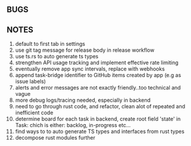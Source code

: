 ## BUGS

## NOTES

1. default to first tab in settings
2. use git tag message for release body in release workflow
3. use ts.rs to auto generate ts types
4. strengthen API usage tracking and implement effective rate limiting
5. eventually remove app sync intervals, replace with webhooks
6. append task-bridge identifier to GitHub items created by app (e.g as issue labels)
7. alerts and error messages are not exactly friendly..too technical and vague
8. more debug logs/tracing needed, especially in backend
9. need to go through rust code, and refactor, clean alot of repeated and inefficient code
10.   determine board for each task in backend, create root field 'state' in Task: chich is either: backlog, in-progress etc...
11.   find ways to to auto generate TS types and interfaces from rust types
12.   decompose rust modules further
